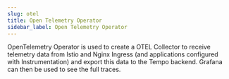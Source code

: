 ```yaml
---
slug: otel
title: Open Telemetry Operator
sidebar_label: Open Telemetry Operator
---
```


OpenTelemetry Operator is used to create a OTEL Collector to receive telemetry data from Istio and Nginx Ingress (and applications configured with Instrumentation) and export this data to the Tempo backend. Grafana can then be used to see the full traces.